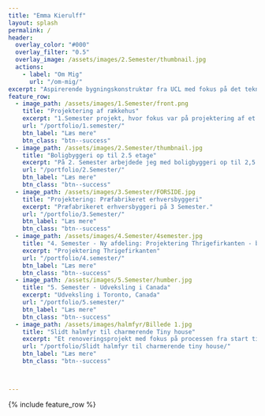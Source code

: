 ```yaml
---
title: "Emma Kierulff"
layout: splash
permalink: /
header:
  overlay_color: "#000"
  overlay_filter: "0.5"
  overlay_image: /assets/images/2.Semester/thumbnail.jpg
  actions:
    - label: "Om Mig"
      url: "/om-mig/"
excerpt: "Aspirerende bygningskonstruktør fra UCL med fokus på det tekniske. "
feature_row:
  - image_path: /assets/images/1.Semester/front.png
    title: "Projektering af rækkehus"
    excerpt: "1.Semester projekt, hvor fokus var på projektering af et enfamilieshus.."
    url: "/portfolio/1.semester/"
    btn_label: "Læs mere"
    btn_class: "btn--success"
  - image_path: /assets/images/2.Semester/thumbnail.jpg
    title: "Boligbyggeri op til 2.5 etage"
    excerpt: "På 2. Semester arbejdede jeg med boligbyggeri op til 2,5 etage..."
    url: "/portfolio/2.Semester/"
    btn_label: "Læs mere"
    btn_class: "btn--success"
  - image_path: /assets/images/3.Semester/FORSIDE.jpg
    title: "Projektering: Præfabrikeret erhversbyggeri"
    excerpt: "Præfabrikeret erhversbyggeri på 3 Semester."
    url: "/portfolio/3.Semester/"
    btn_label: "Læs mere"
    btn_class: "btn--success"
  - image_path: /assets/images/4.Semester/4semester.jpg
    title: "4. Semester - Ny afdeling: Projektering Thrigefirkanten - boligbyggeri 4+ etager"
    excerpt: "Projektering Thrigefirkanten"
    url: "/portfolio/4.semester/"
    btn_label: "Læs mere"
    btn_class: "btn--success"
  - image_path: /assets/images/5.Semester/humber.jpg
    title: "5. Semester - Udveksling i Canada"
    excerpt: "Udveksling i Toronto, Canada"
    url: "/portfolio/5.semester/"
    btn_label: "Læs mere"
    btn_class: "btn--success"
  - image_path: /assets/images/halmfyr/Billede 1.jpg
    title: "Slidt halmfyr til charmerende Tiny house"
    excerpt: "Et renoveringsprojekt med fokus på processen fra start til slut"
    url: "/portfolio/Slidt halmfyr til charmerende tiny house/"
    btn_label: "Læs mere"
    btn_class: "btn--success"



---
```

{% include feature_row %}